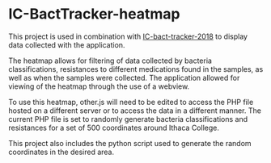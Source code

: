# IC-BactTracker-heatmap

This project is used in combination with <a href="https://github.com/bkeith20/IC-bact-tracker-2018">IC-bact-tracker-2018</a> to display data collected with the application.

The heatmap allows for filtering of data collected by bacteria classifications, resistances to different medications found in the samples, as well as when the samples were collected. The application allowed for viewing of the heatmap through the use of a webview.

To use this heatmap, other.js will need to be edited to access the PHP file hosted on a different server or to access the data in a different manner. The current PHP file is set to randomly generate bacteria classifications and resistances for a set of 500 coordinates around Ithaca College. 

This project also includes the python script used to generate the random coordinates in the desired area.
